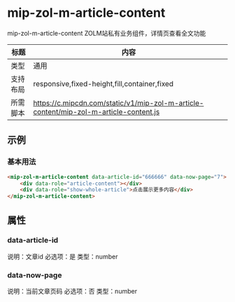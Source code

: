# mip-zol-m-article-content

mip-zol-m-article-content ZOLM站私有业务组件，详情页查看全文功能

标题|内容
----|----
类型|通用
支持布局|responsive,fixed-height,fill,container,fixed
所需脚本|https://c.mipcdn.com/static/v1/mip-zol-m-article-content/mip-zol-m-article-content.js

## 示例

### 基本用法
```html
<mip-zol-m-article-content data-article-id="666666" data-now-page="7">
    <div data-role="article-content"></div>
    <div data-role="show-whole-article">点击展示更多内容</div>
</mip-zol-m-article-content>
```

## 属性

### data-article-id
说明：文章id
必选项：是
类型：number

### data-now-page
说明：当前文章页码
必选项：否
类型：number